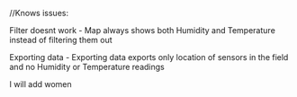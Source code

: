 //Knows issues:

Filter doesnt work - Map always shows both Humidity and Temperature instead of filtering them out 

Exporting data - Exporting data exports only location of sensors in the field and no Humidity or Temperature readings 































































I will add women 

